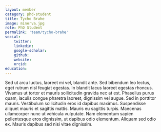 ```yaml
---
layout: member
category: phd-student
title: Tycho Brahe
image: minerva.jpg
role: PhD Student
permalink: 'team/tycho-brahe'
social:
    twitter: 
    linkedin:
    google-scholar:
    github: 
    website:
    orcid:
education:
---
```


Sed ut arcu luctus, laoreet mi vel, blandit ante. Sed bibendum leo lectus, eget rutrum nisl feugiat egestas. In blandit lacus laoreet egestas rhoncus. Vivamus ut tortor et mauris sollicitudin gravida nec at est. Phasellus purus quam, iaculis congue pharetra laoreet, dignissim vel augue. Sed in porttitor mauris. Vestibulum sollicitudin eros id dapibus maximus. Suspendisse aliquet mauris et sagittis mattis. Mauris eu sagittis turpis. Maecenas ullamcorper nunc ut vehicula vulputate. Nam elementum sapien pellentesque eros dignissim, ut dapibus odio elementum. Aliquam sed odio ex. Mauris dapibus sed nisi vitae dignissim.

